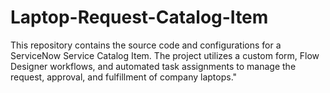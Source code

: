 # Laptop-Request-Catalog-Item
This repository contains the source code and configurations for a ServiceNow Service Catalog Item. The project utilizes a custom form, Flow Designer workflows, and automated task assignments to manage the request, approval, and fulfillment of company laptops."
